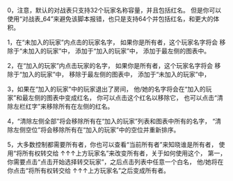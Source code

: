 0，注意，默认的对战表只支持32个玩家名称容量，并且包括红名。
但是你可以使用“对战表_64”来避免该脚本报错，也只是支持64个并包括红名，和更大的体积。

1，在“未加入的玩家”内点击的玩家名字，
如果你是所有者，这个玩家名字将会
移除于“未加入的玩家”中，
添加于“加入的玩家”中，
添加于最左侧的图表中。

2，在“加入的玩家”内点击玩家的名字，
如果你是所有者，这个玩家名字将会
移除于“加入的玩家”中，
移除于最左侧的图表中，
添加于“未加入的玩家”中，

3，如果在“加入的玩家”中的玩家退出了房间，
他/她的名字将会在“加入的玩家”和最左侧的图表中变成红名，
你可以点击这个红名以移除它，
也可以点击“清除左栏红字”来移除所有在左侧的红名。

4，“清除左侧全部”将会移除所有在“加入的玩家”列表和图表中所有的名字，
“清除左侧空位”将会移除所有在“加入的玩家”中的空位并重新排序。

5，大多数控制都需要所有者，你也可以查看“当前所有者”来知晓谁是所有者，
使用“将所有权转交给 ↑↑↑上方玩家名”来改变所有者，关于如何使用这个，
第一，你需要点击“点击开始选择转交玩家”，之后点击列表中任意一个白名，
他/她将在你点击“将所有权转交给 ↑↑↑上方玩家名”之后变成所有者。
